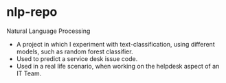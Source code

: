 # nlp-repo
Natural Language Processing
- A project in which I experiment with text-classification, using different models, such as random forest classifier.
- Used to predict a service desk issue code.
- Used in a real life scenario, when working on the helpdesk aspect of an IT Team.
